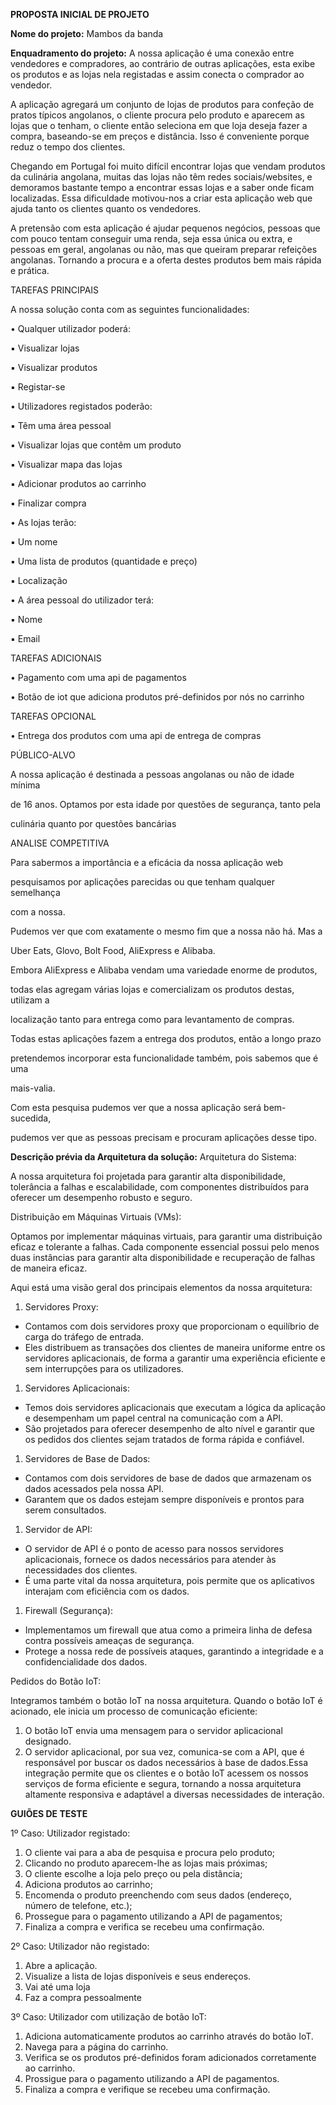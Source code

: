 **PROPOSTA INICIAL DE PROJETO**

**Nome do projeto:** Mambos da banda

**Enquadramento do projeto:** A nossa aplicação é uma conexão entre vendedores e compradores, ao contrário de outras aplicações, esta exibe os produtos e as lojas nela registadas e assim conecta o comprador ao vendedor.

A aplicação agregará um conjunto de lojas de produtos para confeção de pratos típicos angolanos, o cliente procura pelo produto e aparecem as lojas que o tenham, o cliente então seleciona em que loja deseja fazer a compra, baseando-se em preços e distância. Isso é conveniente porque reduz o tempo dos clientes.

Chegando em Portugal foi muito difícil encontrar lojas que vendam produtos da culinária angolana, muitas das lojas não têm redes sociais/websites, e demoramos bastante tempo a encontrar essas lojas e a saber onde ficam localizadas. Essa dificuldade motivou-nos a criar esta aplicação web que ajuda tanto os clientes quanto os vendedores.

A pretensão com esta aplicação é ajudar pequenos negócios, pessoas que com pouco tentam conseguir uma renda, seja essa única ou extra, e pessoas em geral, angolanas ou não, mas que queiram preparar refeições angolanas. Tornando a procura e a oferta destes produtos bem mais rápida e prática.

TAREFAS PRINCIPAIS

A nossa solução conta com as seguintes funcionalidades:

• Qualquer utilizador poderá:

▪ Visualizar lojas

▪ Visualizar produtos

▪ Registar-se

• Utilizadores registados poderão:

▪ Têm uma área pessoal

▪ Visualizar lojas que contêm um produto

▪ Visualizar mapa das lojas

▪ Adicionar produtos ao carrinho

▪ Finalizar compra

• As lojas terão:

▪ Um nome

▪ Uma lista de produtos (quantidade e preço)

▪ Localização

• A área pessoal do utilizador terá:

▪ Nome

▪ Email

TAREFAS ADICIONAIS

• Pagamento com uma api de pagamentos

• Botão de iot que adiciona produtos pré-definidos por nós no carrinho

TAREFAS OPCIONAL

• Entrega dos produtos com uma api de entrega de compras

PÚBLICO-ALVO

A nossa aplicação é destinada a pessoas angolanas ou não de idade mínima

de 16 anos. Optamos por esta idade por questões de segurança, tanto pela

culinária quanto por questões bancárias

ANALISE COMPETITIVA

Para sabermos a importância e a eficácia da nossa aplicação web

pesquisamos por aplicações parecidas ou que tenham qualquer semelhança

com a nossa.

Pudemos ver que com exatamente o mesmo fim que a nossa não há. Mas a

Uber Eats, Glovo, Bolt Food, AliExpress e Alibaba.

Embora AliExpress e Alibaba vendam uma variedade enorme de produtos,

todas elas agregam várias lojas e comercializam os produtos destas, utilizam a

localização tanto para entrega como para levantamento de compras.

Todas estas aplicações fazem a entrega dos produtos, então a longo prazo

pretendemos incorporar esta funcionalidade também, pois sabemos que é uma

mais-valia.

Com esta pesquisa pudemos ver que a nossa aplicação será bem-sucedida,

pudemos ver que as pessoas precisam e procuram aplicações desse tipo.

**Descrição prévia da Arquitetura da solução:** Arquitetura do Sistema:

A nossa arquitetura foi projetada para garantir alta disponibilidade, tolerância a falhas e escalabilidade, com componentes distribuídos para oferecer um desempenho robusto e seguro.

Distribuição em Máquinas Virtuais (VMs):

Optamos por implementar máquinas virtuais, para garantir uma distribuição eficaz e tolerante a falhas. Cada componente essencial possui pelo menos duas instâncias para garantir alta disponibilidade e recuperação de falhas de maneira eficaz.

Aqui está uma visão geral dos principais elementos da nossa arquitetura:

1. Servidores Proxy:

- Contamos com dois servidores proxy que proporcionam o equilíbrio de carga do tráfego de entrada.
- Eles distribuem as transações dos clientes de maneira uniforme entre os servidores aplicacionais, de forma a garantir uma experiência eficiente e sem interrupções para os utilizadores.

1. Servidores Aplicacionais:

- Temos dois servidores aplicacionais que executam a lógica da aplicação e desempenham um papel central na comunicação com a API.
- São projetados para oferecer desempenho de alto nível e garantir que os pedidos dos clientes sejam tratados de forma rápida e confiável.

1. Servidores de Base de Dados:

- Contamos com dois servidores de base de dados que armazenam os dados acessados pela nossa API.
- Garantem que os dados estejam sempre disponíveis e prontos para serem consultados.

1. Servidor de API:

- O servidor de API é o ponto de acesso para nossos servidores aplicacionais, fornece os dados necessários para atender às necessidades dos clientes.
- É uma parte vital da nossa arquitetura, pois permite que os aplicativos interajam com eficiência com os dados.

1. Firewall (Segurança):

- Implementamos um firewall que atua como a primeira linha de defesa contra possíveis ameaças de segurança.
- Protege a nossa rede de possíveis ataques, garantindo a integridade e a confidencialidade dos dados.

Pedidos do Botão IoT:

Integramos também o botão IoT na nossa arquitetura. Quando o botão IoT é acionado, ele inicia um processo de comunicação eficiente:

1. O botão IoT envia uma mensagem para o servidor aplicacional designado.
2. O servidor aplicacional, por sua vez, comunica-se com a API, que é responsável por buscar os dados necessários à base de dados.Essa integração permite que os clientes e o botão IoT acessem os nossos serviços de forma eficiente e segura, tornando a nossa arquitetura altamente responsiva e adaptável a diversas necessidades de interação.


**GUIÕES DE TESTE**

1º Caso: Utilizador registado:

1. O cliente vai para a aba de pesquisa e procura pelo produto;
2. Clicando no produto aparecem-lhe as lojas mais próximas;
3. O cliente escolhe a loja pelo preço ou pela distância;
4. Adiciona produtos ao carrinho;
5. Encomenda o produto preenchendo com seus dados (endereço, número de telefone, etc.);
6. Prossegue para o pagamento utilizando a API de pagamentos;
7. Finaliza a compra e verifica se recebeu uma confirmação.

2º Caso: Utilizador não registado:

1. Abre a aplicação.
2. Visualize a lista de lojas disponíveis e seus endereços.
3. Vai até uma loja
4. Faz a compra pessoalmente

3º Caso: Utilizador com utilização de botão IoT:

1. Adiciona automaticamente produtos ao carrinho através do botão IoT.
2. Navega para a página do carrinho.
3. Verifica se os produtos pré-definidos foram adicionados corretamente ao carrinho.
4. Prossigue para o pagamento utilizando a API de pagamentos.
5. Finaliza a compra e verifique se recebeu uma confirmação.
